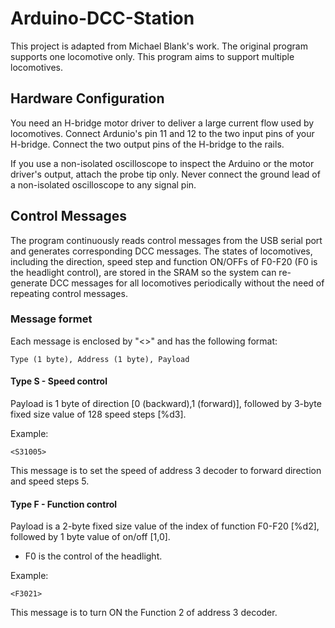 # Arduino-DCC-Station
This project is adapted from Michael Blank's work. The original program supports one locomotive only. This program aims to support multiple locomotives.

## Hardware Configuration
You need an H-bridge motor driver to deliver a large current flow used by locomotives. Connect Ardunio's pin 11 and 12 to the two input pins of your H-bridge. Connect the two output pins of the H-bridge to the rails.

If you use a non-isolated oscilloscope to inspect the Arduino or the motor driver's output, attach the probe tip only. Never connect the ground lead of a non-isolated oscilloscope to any signal pin.

## Control Messages
The program continuously reads control messages from the USB serial port and generates corresponding DCC messages. The states of locomotives, including the direction, speed step and function ON/OFFs of F0-F20 (F0 is the headlight control), are stored in the SRAM so the system can re-generate DCC messages for all locomotives periodically without the need of repeating control messages.

### Message formet
Each message is enclosed by "<>" and has the following format:
```
Type (1 byte), Address (1 byte), Payload
```
#### Type S - Speed control
Payload is 1 byte of direction [0 (backward),1 (forward)], followed by 3-byte fixed size value of 128 speed steps [%d3].

Example:
```
<S31005>
```
This message is to set the speed of address 3 decoder to forward direction and speed steps 5.

#### Type F - Function control
Payload is a 2-byte fixed size value of the index of function F0-F20 [%d2], followed by 1 byte value of on/off [1,0].
* F0 is the control of the headlight.

Example:
```
<F3021>
```
This message is to turn ON the Function 2 of address 3 decoder.


